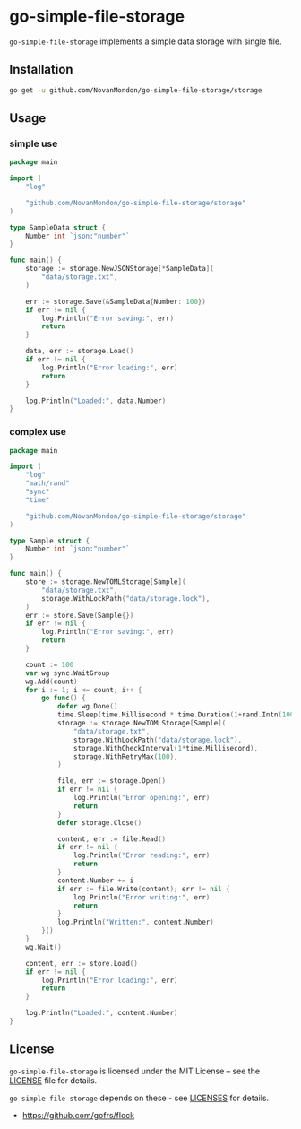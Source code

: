 # go-simple-file-storage

`go-simple-file-storage` implements a simple data storage with single file.


## Installation

```sh
go get -u github.com/NovanMondon/go-simple-file-storage/storage
```

## Usage

### simple use

```go
package main

import (
	"log"

	"github.com/NovanMondon/go-simple-file-storage/storage"
)

type SampleData struct {
	Number int `json:"number"`
}

func main() {
	storage := storage.NewJSONStorage[*SampleData](
		"data/storage.txt",
	)

	err := storage.Save(&SampleData{Number: 100})
	if err != nil {
		log.Println("Error saving:", err)
		return
	}

	data, err := storage.Load()
	if err != nil {
		log.Println("Error loading:", err)
		return
	}

	log.Println("Loaded:", data.Number)
}

```

### complex use

```go
package main

import (
	"log"
	"math/rand"
	"sync"
	"time"

	"github.com/NovanMondon/go-simple-file-storage/storage"
)

type Sample struct {
	Number int `json:"number"`
}

func main() {
	store := storage.NewTOMLStorage[Sample](
		"data/storage.txt",
		storage.WithLockPath("data/storage.lock"),
	)
	err := store.Save(Sample{})
	if err != nil {
		log.Println("Error saving:", err)
		return
	}

	count := 100
	var wg sync.WaitGroup
	wg.Add(count)
	for i := 1; i <= count; i++ {
		go func() {
			defer wg.Done()
			time.Sleep(time.Millisecond * time.Duration(1+rand.Intn(100)))
			storage := storage.NewTOMLStorage[Sample](
				"data/storage.txt",
				storage.WithLockPath("data/storage.lock"),
				storage.WithCheckInterval(1*time.Millisecond),
				storage.WithRetryMax(100),
			)

			file, err := storage.Open()
			if err != nil {
				log.Println("Error opening:", err)
				return
			}
			defer storage.Close()

			content, err := file.Read()
			if err != nil {
				log.Println("Error reading:", err)
				return
			}
			content.Number += i
			if err := file.Write(content); err != nil {
				log.Println("Error writing:", err)
				return
			}
			log.Println("Written:", content.Number)
		}()
	}
	wg.Wait()

	content, err := store.Load()
	if err != nil {
		log.Println("Error loading:", err)
		return
	}

	log.Println("Loaded:", content.Number)
}

```

## License

`go-simple-file-storage` is licensed under the MIT License – see the [LICENSE](./LICENSE) file for details.

`go-simple-file-storage` depends on these - see [LICENSES](./LICENSES/) for details.
- https://github.com/gofrs/flock